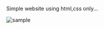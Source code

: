 Simple website using html,css only...

![sample](https://github.com/saithra/sample-/assets/149575617/26ff4974-7fde-4b02-9b7d-de1a29e11b13)
